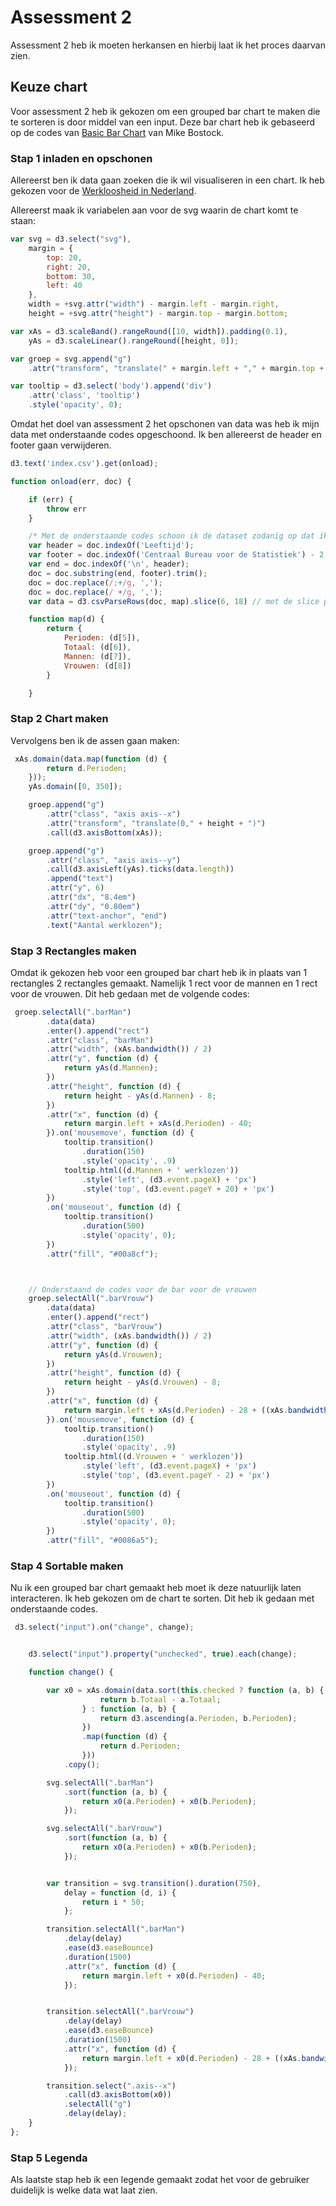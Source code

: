 # Assessment 2

Assessment 2 heb ik moeten herkansen en hierbij laat ik het proces daarvan zien. 

## Keuze chart

Voor assessment 2 heb ik gekozen om een grouped bar chart te maken die te sorteren is door middel van een input. Deze bar chart heb ik gebaseerd op de codes van [Basic Bar Chart](https://bl.ocks.org/mbostock/3885304) van Mike Bostock. 

### Stap 1 inladen en opschonen

Allereerst ben ik data gaan zoeken die ik wil visualiseren in een chart. Ik heb gekozen voor de [Werkloosheid in Nederland](http://statline.cbs.nl/Statweb/publication/?DM=SLNL&PA=80590ned&D1=0-2,10-14&D2=0&D3=0&D4=178-180,182-192&VW=T). 


Allereerst maak ik variabelen aan voor de svg waarin de chart komt te staan:

```js
var svg = d3.select("svg"),
    margin = {
        top: 20,
        right: 20,
        bottom: 30,
        left: 40
    },
    width = +svg.attr("width") - margin.left - margin.right,
    height = +svg.attr("height") - margin.top - margin.bottom;

var xAs = d3.scaleBand().rangeRound([10, width]).padding(0.1),
    yAs = d3.scaleLinear().rangeRound([height, 0]);

var groep = svg.append("g")
    .attr("transform", "translate(" + margin.left + "," + margin.top + ")");

var tooltip = d3.select('body').append('div')
    .attr('class', 'tooltip')
    .style('opacity', 0);
```

Omdat het doel van assessment 2 het opschonen van data was heb ik mijn data met onderstaande codes opgeschoond. Ik ben allereerst de header en footer gaan verwijderen. 

```js
d3.text('index.csv').get(onload);

function onload(err, doc) {

    if (err) {
        throw err
    }

    /* Met de onderstaande codes schoon ik de dataset zodanig op dat ik nu de regels heb die ik wil laten zien in de grafiek*/
    var header = doc.indexOf('Leeftijd');
    var footer = doc.indexOf('Centraal Bureau voor de Statistiek') - 2;
    var end = doc.indexOf('\n', header);
    doc = doc.substring(end, footer).trim();
    doc = doc.replace(/;+/g, ',');
    doc = doc.replace(/ +/g, ',');
    var data = d3.csvParseRows(doc, map).slice(6, 18) // met de slice pak ik alleen die regels die ik wil laten zien

    function map(d) {
        return {
            Perioden: (d[5]),
            Totaal: (d[6]),
            Mannen: (d[7]),
            Vrouwen: (d[8])
        }

    }

```

### Stap 2 Chart maken

Vervolgens ben ik de assen gaan maken:

```js
 xAs.domain(data.map(function (d) {
        return d.Perioden;
    }));
    yAs.domain([0, 350]);

    groep.append("g")
        .attr("class", "axis axis--x")
        .attr("transform", "translate(0," + height + ")")
        .call(d3.axisBottom(xAs));

    groep.append("g")
        .attr("class", "axis axis--y")
        .call(d3.axisLeft(yAs).ticks(data.length))
        .append("text")
        .attr("y", 6)
        .attr("dx", "8.4em")
        .attr("dy", "0.80em")
        .attr("text-anchor", "end")
        .text("Aantal werklozen");

```
### Stap 3 Rectangles maken

Omdat ik gekozen heb voor een grouped bar chart heb ik in plaats van 1 rectangles 2 rectangles gemaakt. Namelijk 1 rect voor de mannen en 1 rect voor de vrouwen. Dit heb gedaan met de volgende codes:

```js
 groep.selectAll(".barMan")
        .data(data)
        .enter().append("rect")
        .attr("class", "barMan")
        .attr("width", (xAs.bandwidth()) / 2)
        .attr("y", function (d) {
            return yAs(d.Mannen);
        })
        .attr("height", function (d) {
            return height - yAs(d.Mannen) - 8;
        })
        .attr("x", function (d) {
            return margin.left + xAs(d.Perioden) - 40;
        }).on('mousemove', function (d) {
            tooltip.transition()
                .duration(150)
                .style('opacity', .9)
            tooltip.html((d.Mannen + ' werklozen'))
                .style('left', (d3.event.pageX) + 'px')
                .style('top', (d3.event.pageY + 20) + 'px')
        })
        .on('mouseout', function (d) {
            tooltip.transition()
                .duration(500)
                .style('opacity', 0);
        })
        .attr("fill", "#00a8cf");



    // Onderstaand de codes voor de bar voor de vrouwen 
    groep.selectAll(".barVrouw")
        .data(data)
        .enter().append("rect")
        .attr("class", "barVrouw")
        .attr("width", (xAs.bandwidth()) / 2)
        .attr("y", function (d) {
            return yAs(d.Vrouwen);
        })
        .attr("height", function (d) {
            return height - yAs(d.Vrouwen) - 8;
        })
        .attr("x", function (d) {
            return margin.left + xAs(d.Perioden) - 28 + ((xAs.bandwidth() - 20) / 2);
        }).on('mousemove', function (d) {
            tooltip.transition()
                .duration(150)
                .style('opacity', .9)
            tooltip.html((d.Vrouwen + ' werklozen'))
                .style('left', (d3.event.pageX) + 'px')
                .style('top', (d3.event.pageY - 2) + 'px')
        })
        .on('mouseout', function (d) {
            tooltip.transition()
                .duration(500)
                .style('opacity', 0);
        })
        .attr("fill", "#0086a5");

```

### Stap 4 Sortable maken

Nu ik een grouped bar chart gemaakt heb moet ik deze natuurlijk laten interacteren. Ik heb gekozen om de chart te sorten. Dit heb ik gedaan met onderstaande codes.

```js
 d3.select("input").on("change", change);


    d3.select("input").property("unchecked", true).each(change);

    function change() {

        var x0 = xAs.domain(data.sort(this.checked ? function (a, b) {
                    return b.Totaal - a.Totaal;
                } : function (a, b) {
                    return d3.ascending(a.Perioden, b.Perioden);
                })
                .map(function (d) {
                    return d.Perioden;
                }))
            .copy();

        svg.selectAll(".barMan")
            .sort(function (a, b) {
                return x0(a.Perioden) + x0(b.Perioden);
            });

        svg.selectAll(".barVrouw")
            .sort(function (a, b) {
                return x0(a.Perioden) + x0(b.Perioden);
            });


        var transition = svg.transition().duration(750),
            delay = function (d, i) {
                return i * 50;
            };

        transition.selectAll(".barMan")
            .delay(delay)
            .ease(d3.easeBounce)
            .duration(1500)
            .attr("x", function (d) {
                return margin.left + x0(d.Perioden) - 40;
            });


        transition.selectAll(".barVrouw")
            .delay(delay)
            .ease(d3.easeBounce)
            .duration(1500)
            .attr("x", function (d) {
                return margin.left + x0(d.Perioden) - 28 + ((xAs.bandwidth() - 20) / 2);
            });

        transition.select(".axis--x")
            .call(d3.axisBottom(x0))
            .selectAll("g")
            .delay(delay);
    }
};
```
### Stap 5 Legenda

Als laatste stap heb ik een legende gemaakt zodat het voor de gebruiker duidelijk is welke data wat laat zien.




